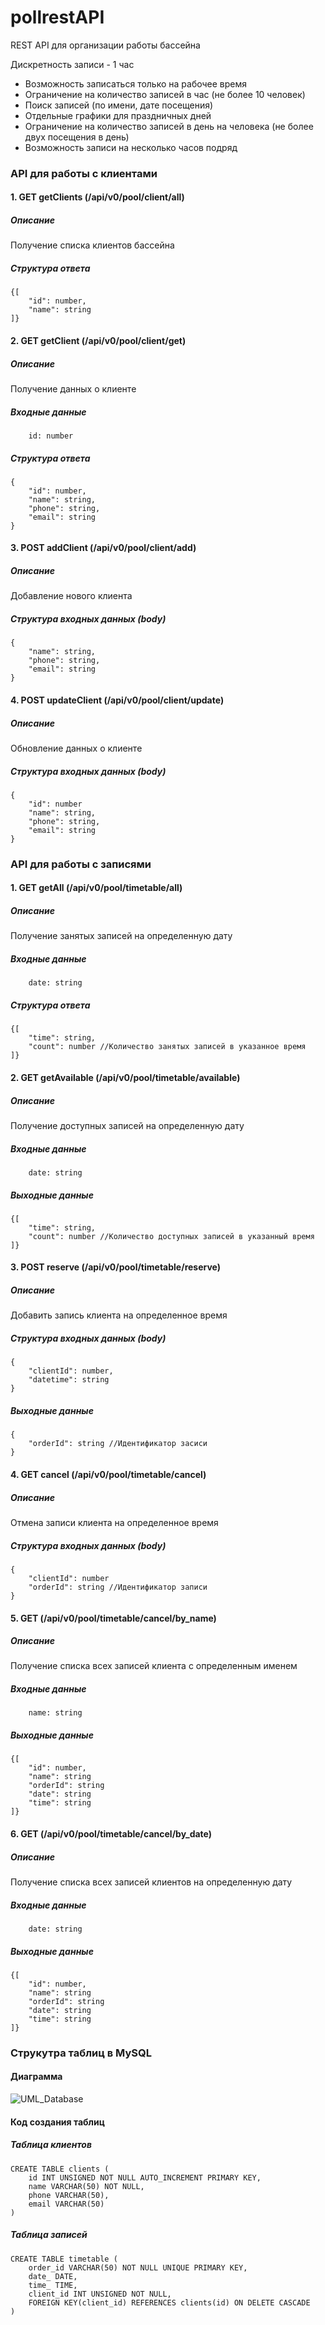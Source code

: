 # pollrestAPI

REST API для организации работы бассейна 
  
Дискретность записи - 1 час

- Возможность записаться только на рабочее время
- Ограничение на количество записей в час (не более 10 человек)
- Поиск записей (по имени, дате посещения)
- Отдельные графики для праздничных дней
- Ограничение на количество записей в день на человека (не более двух посещения в день)
- Возможность записи на несколько часов подряд

### API для работы с клиентами

#### 1. GET getClients (/api/v0/pool/client/all)

##### Описание 
Получение списка клиентов бассейна

##### Структура ответа
```
{[
    "id": number,
    "name": string
]}
```

#### 2. GET getClient (/api/v0/pool/client/get)

##### Описание
Получение данных о клиенте 

##### Входные данные
```
    id: number
```

##### Структура ответа
```
{
    "id": number,
    "name": string,
    "phone": string,
    "email": string
}
```

#### 3. POST addClient (/api/v0/pool/client/add)

##### Описание
Добавление нового клиента

##### Структура входных данных (body) 
```
{
    "name": string,
    "phone": string,
    "email": string
}    
```

#### 4. POST updateClient (/api/v0/pool/client/update)

##### Описание
Обновление данных о клиенте

##### Структура входных данных (body)
```
{
    "id": number
    "name": string,
    "phone": string,
    "email": string
}    
```

### API для работы с записями

#### 1. GET getAll (/api/v0/pool/timetable/all)

##### Описание
Получение занятых записей на определенную дату

##### Входные данные
```
    date: string
```

##### Структура ответа
```
{[
    "time": string,
    "count": number //Количество занятых записей в указанное время
]}
```

#### 2. GET getAvailable (/api/v0/pool/timetable/available)

##### Описание
Получение доступных записей на определенную дату

##### Входные данные
```
    date: string
```

##### Выходные данные
```
{[
    "time": string,
    "count": number //Количество доступных записей в указанный время 
]}
```

#### 3. POST reserve (/api/v0/pool/timetable/reserve)

##### Описание
Добавить запись клиента на определенное время

##### Структура входных данных (body)
```
{
    "clientId": number,
    "datetime": string
}
```

##### Выходные данные
```
{
    "orderId": string //Идентификатор засиси
}
```

#### 4. GET cancel (/api/v0/pool/timetable/cancel)

##### Описание
Отмена записи клиента на определенное время

##### Структура входных данных (body)
```
{
    "clientId": number
    "orderId": string //Идентификатор записи
}
```

#### 5. GET (/api/v0/pool/timetable/cancel/by_name)

##### Описание
Получение списка всех записей клиента с определенным именем

##### Входные данные
```
    name: string
```

##### Выходные данные
```
{[
    "id": number,
    "name": string
    "orderId": string
    "date": string
    "time": string
]}
```

#### 6. GET (/api/v0/pool/timetable/cancel/by_date)

##### Описание
Получение списка всех записей клиентов на определенную дату

##### Входные данные
```
    date: string
```

##### Выходные данные
```
{[
    "id": number,
    "name": string
    "orderId": string
    "date": string
    "time": string
]}
```

### Струкутра таблиц в MySQL

#### Диаграмма
![UML_Database](https://user-images.githubusercontent.com/38080282/188320654-4dafa5b0-4dd3-4631-a604-842d492e5901.JPG)

#### Код создания таблиц
##### Таблица клиентов
```
CREATE TABLE clients (
    id INT UNSIGNED NOT NULL AUTO_INCREMENT PRIMARY KEY,
    name VARCHAR(50) NOT NULL,
    phone VARCHAR(50),
    email VARCHAR(50)
)
```

##### Таблица записей
```
CREATE TABLE timetable (
    order_id VARCHAR(50) NOT NULL UNIQUE PRIMARY KEY,
    date_ DATE,
    time_ TIME,
    client_id INT UNSIGNED NOT NULL,
    FOREIGN KEY(client_id) REFERENCES clients(id) ON DELETE CASCADE
)
```
